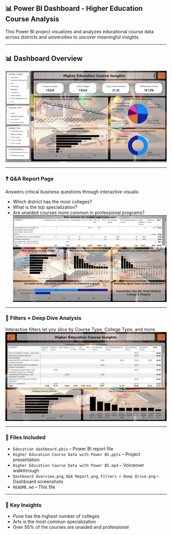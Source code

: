 ## 📊 Power BI Dashboard - Higher Education Course Analysis

This Power BI project visualizes and analyzes educational course data across districts and universities to uncover meaningful insights.

---
## 📊 Dashboard Overview
![Dashboard Overview](Dashboard%20Overview.png)

---
### ❓ Q&A Report Page
Answers critical business questions through interactive visuals:
- Which district has the most colleges?
- What is the top specialization?
- Are unaided courses more common in professional programs?
![Q&A Report](Q%26A%20Report.png)

---

### 🧩 Filters + Deep Dive Analysis
Interactive filters let you slice by Course Type, College Type, and more.
![Filters + Deep Drive](Filters%20+%20Deep%20Drive.png)

---

### 📂 Files Included
- `Education dashboard.pbix` – Power BI report file
- `Higher Education Course Data with Power BI.pptx` – Project presentation
- `Higher Education Course Data with Power BI.mp4` – Voiceover walkthrough
- `Dashboard Overview.png`, `Q&A Report.png`, `Filters + Deep Drive.png` – Dashboard screenshots
- `README.md` – This file

---

### 📌 Key Insights
- Pune has the highest number of colleges
- Arts is the most common specialization
- Over 50% of the courses are unaided and professional
